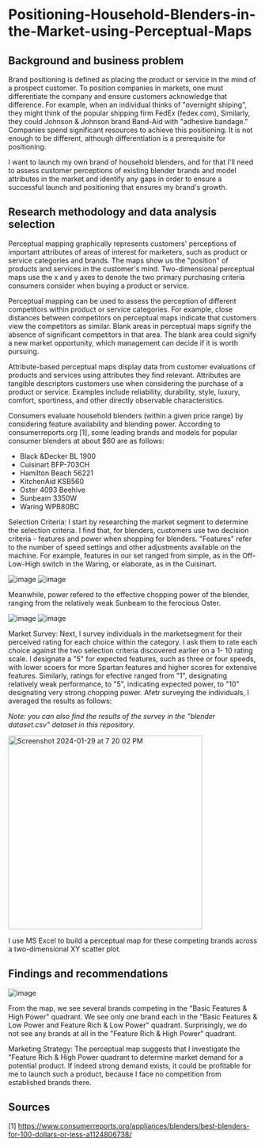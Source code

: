 # Positioning-Household-Blenders-in-the-Market-using-Perceptual-Maps

## Background and business problem

Brand positioning is defined as placing the product or service in the mind of a prospect customer. To position companies in markets, one must differentiate the company and ensure customers acknowledge that difference. For example, when an individual thinks of "overnight shiping", they might think of the popular shipping firm FedEx (fedex.com), Similarly, they could Johnson & Johnson brand Band-Aid with "adhesive bandage." Companies spend significant resources to achieve this positioning. It is not enough to be different, although differentiation is a prerequisite for positioning.

I want to launch my own brand of household blenders, and for that I'll need to assess customer perceptions of existing blender brands and model attributes in the market and identify any gaps in order to ensure a successful launch and positioning that ensures my brand's growth. 

## Research methodology and data analysis selection

Perceptual mapping graphically represents customers' perceptions of important attributes of areas of interest for marketers, such as product or service categories and brands. The maps show us the "position" of products and services in the customer's mind. Two-dimensional perceptual maps use the x and y axes to denote the two primary purchasing criteria consumers consider when buying a product or service. 

Perceptual mapping can be used to assess the perception of different competitors within product or service categories. For example, close distances between competitors on perceptual maps indicate that customers view the competitors as similar. Blank areas in perceptual maps signify the absence of significant competitors in that area. The blank area could signify a new market opportunity, which management can decide if it is worth pursuing.

Attribute-based perceptual maps display data from customer evaluations of products and services using attributes they find relevant. Attributes are tangible descriptors customers use when considering the purchase of a product or service. Examples include reliability, durability, style, luxury, comfort, sportiness, and other directly observable characteristics. 

Consumers evaluate household blenders (within a given price range) by considering feature availability and blending power. According to consumerreports.org [1], some leading brands and models for popular consumer blenders at about $60 are as follows:

- Black &Decker BL 1900 
- Cuisinart BFP-703CH
- Hamilton Beach 56221 
- KitchenAid KSB560
- Oster 4093 Beehive
- Sunbeam 3350W
- Waring WPB80BC

Selection Criteria: I start by researching the market segment to determine the selection criteria. I find that, for blenders, customers use two decision criteria - features and power when shopping for blenders. "Features" refer to the number of speed settings and other adjustments available on the machine. For example, features in our set ranged from simple, as in the Off-Low-High switch in the Waring, or elaborate, as in the Cuisinart. 

![image](https://github.com/apoorvadudani/Market-Positioning-using-Perceptual-Maps/assets/113878059/54032e1c-0f38-4ff7-a404-e8e1af9b0445) ![image](https://github.com/apoorvadudani/Market-Positioning-using-Perceptual-Maps/assets/113878059/2b4d6689-4f6c-4bf5-9e53-fd35509b3986)

Meanwhile, power refered to the effective chopping power of the blender, ranging from the relatively weak Sunbeam to the ferocious Oster.

![image](https://github.com/apoorvadudani/Market-Positioning-using-Perceptual-Maps/assets/113878059/4941ade4-f870-4b8c-8452-878bb4206d17) ![image](https://github.com/apoorvadudani/Market-Positioning-using-Perceptual-Maps/assets/113878059/ad155db7-3f46-4932-b331-3458cb59d3a5)

Market Survey: Next, I survey individuals in the marketsegment for their perceived rating for each choice within the category. I ask them to rate each choice against the two selection criteria discovered earlier on a 1- 10 rating scale. I designate a "5" for expected features, such as three or four speeds, with lower scoers for more Spartan features and higher scores for extensive features. Similarly, ratings for efective ranged from "1", designating relatively weak performance, to "5", indicating expected power, to "10" designating very strong chopping power. Afetr surveying the individuals, I averaged the results as follows:

_Note: you can also find the results of the survey in the "blender dataset.csv" dataset in this repository._


<img width="392" alt="Screenshot 2024-01-29 at 7 20 02 PM" src="https://github.com/apoorvadudani/Market-Positioning-using-Perceptual-Maps/assets/113878059/26844819-ce92-4c53-b9b6-838c99750270">


I use MS Excel to build a perceptual map for these competing brands across a two-dimensional XY scatter plot.

## Findings and recommendations

![image](https://github.com/apoorvadudani/Market-Positioning-using-Perceptual-Maps/assets/113878059/c27940a3-d501-4a68-9ea9-88768018bb58)

From the map, we see several brands competing in the "Basic Features & High Power" quadrant. We see only one brand each in the "Basic Features & Low Power and Feature Rich & Low Power" quadrant. Surprisingly, we do not see any brands at all in the "Feature Rich & High Power" quadrant.

Marketing Strategy: The perceptual map suggests that I investigate the "Feature Rich & High Power quadrant to determine market demand for a potential product. If indeed strong demand exists, it could be profitable for me to launch such a product, because I face no competition from established brands there.

## Sources

[1] https://www.consumerreports.org/appliances/blenders/best-blenders-for-100-dollars-or-less-a1124806738/


